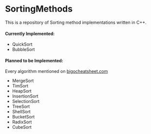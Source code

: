 # SortingMethods  

This is a repository of Sorting method implementations written in C++.  

#### Currently Implemented:  

- QuickSort  
- BubbleSort  

#### Planned to be Implemented:  
Every algorithm mentioned on [bigocheatsheet.com](https://www.bigocheatsheet.com)  

- MergeSort  
- TimSort  
- HeapSort  
- InsertionSort  
- SelectionSort  
- TreeSort  
- ShellSort  
- BucketSort  
- RadixSort  
- CubeSort  

